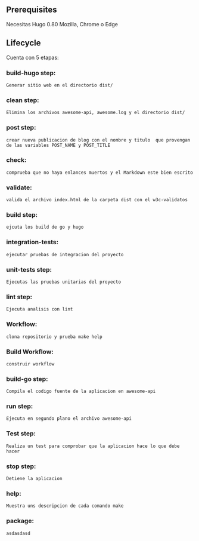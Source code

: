 ## Prerequisites

Necesitas Hugo 0.80
Mozilla, Chrome o Edge


## Lifecycle

Cuenta con 5 etapas:
### build-hugo step:
    Generar sitio web en el directorio dist/ 

### clean step:
    Elimina los archivos awesome-api, awesome.log y el directorio dist/

### post step:
    crear nueva publicacion de blog con el nombre y titulo  que provengan de las variables POST_NAME y POST_TITLE

### check: 
    comprueba que no haya enlances muertos y el Markdown este bien escrito

### validate: 
    valida el archivo index.html de la carpeta dist con el w3c-validatos

### build step: 
	ejcuta los build de go y hugo

### integration-tests: 
    ejecutar pruebas de integracion del proyecto

### unit-tests step:
    Ejecutas las pruebas unitarias del proyecto

### lint step:
    Ejecuta analisis con lint
    
### Workflow:
    clona repositorio y prueba make help
    
### Build Workflow:
    construir workflow
    
### build-go step:
    Compila el codigo fuente de la aplicacion en awesome-api

### run step:
    Ejecuta en segundo plano el archivo awesome-api
    
### Test step:
    Realiza un test para comprobar que la aplicacion hace lo que debe hacer

### stop step:
    Detiene la aplicacion

### help:
    Muestra uns descripcion de cada comando make

### package:
    asdasdasd

